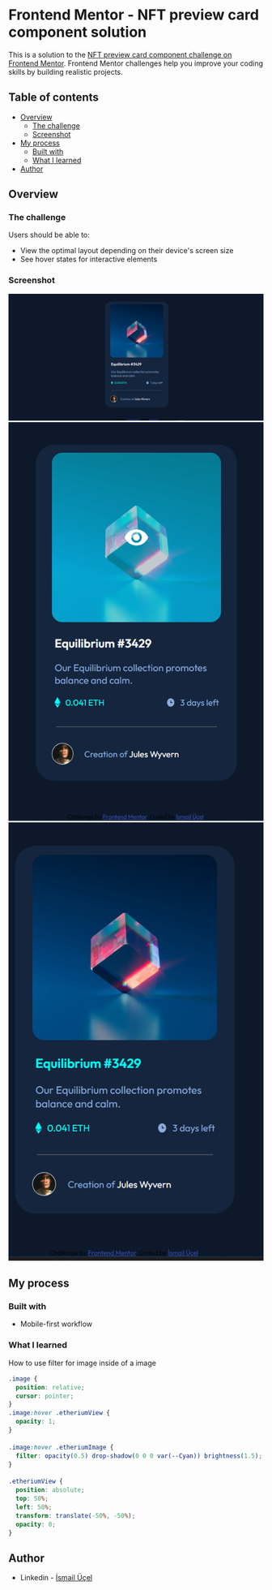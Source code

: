 # Frontend Mentor - NFT preview card component solution

This is a solution to the [NFT preview card component challenge on Frontend Mentor](https://www.frontendmentor.io/challenges/nft-preview-card-component-SbdUL_w0U). Frontend Mentor challenges help you improve your coding skills by building realistic projects.

## Table of contents

- [Overview](#overview)
  - [The challenge](#the-challenge)
  - [Screenshot](#screenshot)
- [My process](#my-process)
  - [Built with](#built-with)
  - [What I learned](#what-i-learned)
- [Author](#author)

## Overview

### The challenge

Users should be able to:

- View the optimal layout depending on their device's screen size
- See hover states for interactive elements

### Screenshot

![](<./images/Ekran%20G%C3%B6r%C3%BCnt%C3%BCs%C3%BC%20(1088).png>)
![](<./images/Ekran%20G%C3%B6r%C3%BCnt%C3%BCs%C3%BC%20(1089).png>)
![](<./images/Ekran%20G%C3%B6r%C3%BCnt%C3%BCs%C3%BC%20(1090).png>)

## My process

### Built with

- Mobile-first workflow

### What I learned

How to use filter for image inside of a image

```css
.image {
  position: relative;
  cursor: pointer;
}
.image:hover .etheriumView {
  opacity: 1;
}

.image:hover .etheriumImage {
  filter: opacity(0.5) drop-shadow(0 0 0 var(--Cyan)) brightness(1.5);
}

.etheriumView {
  position: absolute;
  top: 50%;
  left: 50%;
  transform: translate(-50%, -50%);
  opacity: 0;
}
```

## Author

- Linkedin - [İsmail Üçel](https://www.linkedin.com/in/ismailucel/)
